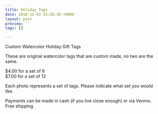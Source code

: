 ```yaml
---
title: Holiday Tags
date: 2018-12-03 23:28:30 +0000
layout: post
preview: ''
tags: []

---
```

Custom Watercolor Holiday Gift Tags

These are original watercolor tags that are custom made, no two are the same.

$4.00 for a set of 6   
$7.00 for a set of 12

Each photo represents a set of tags. Please indicate what set you would like. 

Payments can be made in cash (if you live close enough) or via Venmo. Free shipping.

    